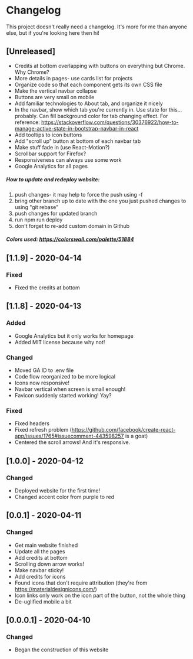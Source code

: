 # Changelog

This project doesn't really need a changelog. It's more for me than anyone else, but if you're looking here then hi!

## [Unreleased]

- Credits at bottom overlapping with buttons on everything but Chrome. Why Chrome?
- More details in pages- use cards list for projects
- Organize code so that each component gets its own CSS file
- Make the vertical navbar collapse
- Buttons are very small on mobile
- Add familiar technologies to About tab, and organize it nicely
- In the navbar, show which tab you're currently in. Use state for this... probably. Can fill background color for tab changing effect. For reference: https://stackoverflow.com/questions/30376922/how-to-manage-active-state-in-bootstrap-navbar-in-react
- Add tooltips to icon buttons
- Add "scroll up" button at bottom of each navbar tab
- Make stuff fade in (use React-Motion?)
- Scrollbar support for Firefox?
- Responsiveness can always use some work
- Google Analytics for all pages

##### How to update and redeploy website:

1. push changes- it may help to force the push using -f
2. bring other branch up to date with the one you just pushed changes to using "git rebase"
3. push changes for updated branch
4. run npm run deploy
5. don't forget to re-add custom domain in Github

##### Colors used: https://colorswall.com/palette/51884

## [1.1.9] - 2020-04-14

### Fixed

- Fixed the credits at bottom

## [1.1.8] - 2020-04-13

### Added

- Google Analytics but it only works for homepage
- Added MIT license because why not!

### Changed

- Moved GA ID to .env file
- Code flow reorganized to be more logical
- Icons now responsive!
- Navbar vertical when screen is small enough!
- Favicon suddenly started working! Yay?

### Fixed

- Fixed headers
- Fixed refresh problem (https://github.com/facebook/create-react-app/issues/1765#issuecomment-443598257 is a goat)
- Centered the scroll arrows! And it's responsive.

## [1.0.0] - 2020-04-12

### Changed

- Deployed website for the first time!
- Changed accent color from purple to red

## [0.0.1] - 2020-04-11

### Changed

- Get main website finished
- Update all the pages
- Add credits at bottom
- Scrolling down arrow works!
- Make navbar sticky!
- Add credits for icons
- Found icons that don't require attribution (they're from https://materialdesignicons.com/)
- Icon links only work on the icon part of the button, not the whole thing
- De-uglified mobile a bit

## [0.0.0.1] - 2020-04-10

### Changed

- Began the construction of this website

